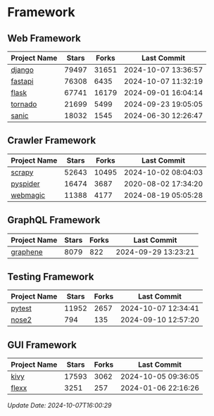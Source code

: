 # Framework

## Web Framework
| Project Name | Stars | Forks | Last Commit |
| ------------ | ----- | ----- | ----------- |
| [django](https://github.com/django/django) | 79497 | 31651 | 2024-10-07 13:36:57 |
| [fastapi](https://github.com/fastapi/fastapi) | 76308 | 6435 | 2024-10-07 11:32:19 |
| [flask](https://github.com/pallets/flask) | 67741 | 16179 | 2024-09-01 16:04:14 |
| [tornado](https://github.com/tornadoweb/tornado) | 21699 | 5499 | 2024-09-23 19:05:05 |
| [sanic](https://github.com/sanic-org/sanic) | 18032 | 1545 | 2024-06-30 12:26:47 |

## Crawler Framework
| Project Name | Stars | Forks | Last Commit |
| ------------ | ----- | ----- | ----------- |
| [scrapy](https://github.com/scrapy/scrapy) | 52643 | 10495 | 2024-10-02 08:04:03 |
| [pyspider](https://github.com/binux/pyspider) | 16474 | 3687 | 2020-08-02 17:34:20 |
| [webmagic](https://github.com/code4craft/webmagic) | 11388 | 4177 | 2024-08-19 05:05:28 |

## GraphQL Framework
| Project Name | Stars | Forks | Last Commit |
| ------------ | ----- | ----- | ----------- |
| [graphene](https://github.com/graphql-python/graphene) | 8079 | 822 | 2024-09-29 13:23:21 |

## Testing Framework
| Project Name | Stars | Forks | Last Commit |
| ------------ | ----- | ----- | ----------- |
| [pytest](https://github.com/pytest-dev/pytest) | 11952 | 2657 | 2024-10-07 12:34:41 |
| [nose2](https://github.com/nose-devs/nose2) | 794 | 135 | 2024-09-10 12:57:20 |

## GUI Framework
| Project Name | Stars | Forks | Last Commit |
| ------------ | ----- | ----- | ----------- |
| [kivy](https://github.com/kivy/kivy) | 17593 | 3062 | 2024-10-05 09:36:05 |
| [flexx](https://github.com/flexxui/flexx) | 3251 | 257 | 2024-01-06 22:16:26 |

*Update Date: 2024-10-07T16:00:29*